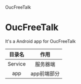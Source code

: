 OucFreeTalk
# OucFreeTalk
It's a Android app for OucFreeTalk

| 目录名     | 作用     |
| :-------: | :-------------------:|
|Service   |服务器端|
|app       |app前端部分|
